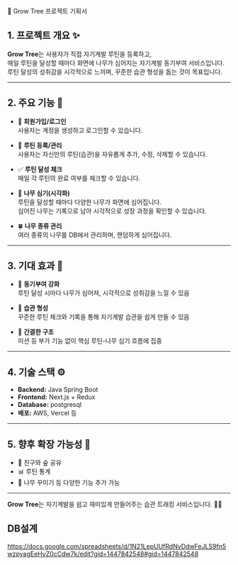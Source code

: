🌳 Grow Tree 프로젝트 기획서

## 1. 프로젝트 개요 ✨

**Grow Tree**는 사용자가 직접 자기계발 루틴을 등록하고,  
매일 루틴을 달성할 때마다 화면에 나무가 심어지는 자기계발 동기부여 서비스입니다.  
루틴 달성의 성취감을 시각적으로 느끼며, 꾸준한 습관 형성을 돕는 것이 목표입니다.

---

## 2. 주요 기능 🌟

- 👤 **회원가입/로그인**  
    사용자는 계정을 생성하고 로그인할 수 있습니다.
    
- 📝 **루틴 등록/관리**  
    사용자는 자신만의 루틴(습관)을 자유롭게 추가, 수정, 삭제할 수 있습니다.
    
- ✅ **루틴 달성 체크**  
    매일 각 루틴의 완료 여부를 체크할 수 있습니다.
    
- 🌲 **나무 심기(시각화)**  
    루틴을 달성할 때마다 다양한 나무가 화면에 심어집니다.  
    심어진 나무는 기록으로 남아 시각적으로 성장 과정을 확인할 수 있습니다.
    
- 🍀 **나무 종류 관리**  
    여러 종류의 나무를 DB에서 관리하며, 랜덤하게 심어집니다.
    

---

## 3. 기대 효과 🌱

- 💪 **동기부여 강화**  
    루틴 달성 시마다 나무가 심어져, 시각적으로 성취감을 느낄 수 있음
    
- 🔄 **습관 형성**  
    꾸준한 루틴 체크와 기록을 통해 자기계발 습관을 쉽게 만들 수 있음
    
- 🎯 **간결한 구조**  
    미션 등 부가 기능 없이 핵심 루틴-나무 심기 흐름에 집중
    

---

## 4. 기술 스택 ⚙️

- **Backend:** Java Spring Boot
- **Frontend:** Next.js + Redux
- **Database:** postgresql
- **배포:** AWS, Vercel 등
    

---

## 5. 향후 확장 가능성 🚀

- 🤝 친구와 숲 공유
- 📊 루틴 통계
- 🌸 나무 꾸미기 등 다양한 기능 추가 가능
    

---

**Grow Tree**는 자기계발을 쉽고 재미있게 만들어주는 습관 트래킹 서비스입니다. 🌳🌱



## DB설계
https://docs.google.com/spreadsheets/d/1N21LepUUfRdNvDdwFeJLS9fn5wzpyagEeHyZ0cCdw7k/edit?gid=1447842548#gid=1447842548
